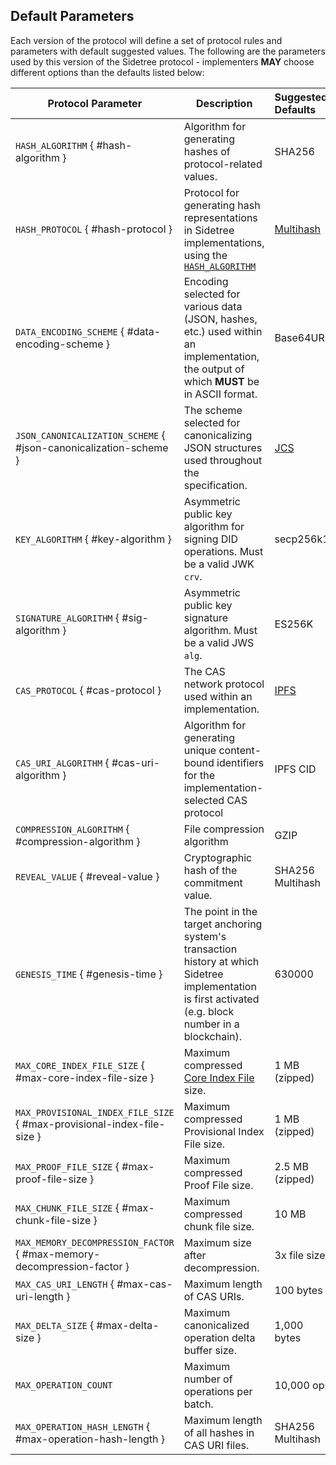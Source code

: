 ## Default Parameters

Each version of the protocol will define a set of protocol rules and parameters with default suggested values. The following are the parameters used by this version of the Sidetree protocol - implementers ****MAY**** choose different options than the defaults listed below:

| Protocol Parameter          | Description                                                                   | Suggested Defaults |
|-----------------------------|-------------------------------------------------------------------------------|:-------------------|
| `HASH_ALGORITHM` { #hash-algorithm }       | Algorithm for generating hashes of protocol-related values.    |             SHA256 |
| `HASH_PROTOCOL` { #hash-protocol }       | Protocol for generating hash representations in Sidetree implementations, using the [`HASH_ALGORITHM`](#hash-algorithm) | [Multihash](https://multiformats.io/multihash/) |
| `DATA_ENCODING_SCHEME` { #data-encoding-scheme } | Encoding selected for various data (JSON, hashes, etc.) used within an implementation, the output of which ****MUST**** be in ASCII format. | Base64URL |
| `JSON_CANONICALIZATION_SCHEME` { #json-canonicalization-scheme } | The scheme selected for canonicalizing JSON structures used throughout the specification. | [JCS](https://tools.ietf.org/html/draft-rundgren-json-canonicalization-scheme-17) |
| `KEY_ALGORITHM` { #key-algorithm }         | Asymmetric public key algorithm for signing DID operations. Must be a valid JWK `crv`. | secp256k1 |
| `SIGNATURE_ALGORITHM` { #sig-algorithm }   | Asymmetric public key signature algorithm. Must be a valid JWS `alg`. |              ES256K |
| `CAS_PROTOCOL` { #cas-protocol }       | The CAS network protocol used within an implementation. | [IPFS](https://github.com/ipfs/specs) |
| `CAS_URI_ALGORITHM` { #cas-uri-algorithm }       | Algorithm for generating unique content-bound identifiers for the implementation-selected CAS protocol                      |           IPFS CID |
| `COMPRESSION_ALGORITHM` { #compression-algorithm } | File compression algorithm                             |                       GZIP |
| `REVEAL_VALUE` { #reveal-value } | Cryptographic hash of the commitment value. |                                        SHA256 Multihash |
| `GENESIS_TIME` { #genesis-time }                 | The point in the target anchoring system's transaction history at which Sidetree implementation is first activated (e.g. block number in a blockchain).    |             630000 |
| `MAX_CORE_INDEX_FILE_SIZE` { #max-core-index-file-size } | Maximum compressed [Core Index File](#core-index-file) size. |  1 MB (zipped) |
| `MAX_PROVISIONAL_INDEX_FILE_SIZE` { #max-provisional-index-file-size } | Maximum compressed Provisional Index File size.|  1 MB (zipped) |
| `MAX_PROOF_FILE_SIZE` { #max-proof-file-size }   | Maximum compressed Proof File size.                      |           2.5 MB  (zipped) |
| `MAX_CHUNK_FILE_SIZE`  { #max-chunk-file-size }  | Maximum compressed chunk file size.                      |                      10 MB |
| `MAX_MEMORY_DECOMPRESSION_FACTOR` { #max-memory-decompression-factor } | Maximum size after decompression.  |               3x file size |
| `MAX_CAS_URI_LENGTH` { #max-cas-uri-length }     | Maximum length of CAS URIs.                              |                  100 bytes |
| `MAX_DELTA_SIZE` { #max-delta-size }             | Maximum canonicalized operation delta buffer size.       |                1,000 bytes |
| `MAX_OPERATION_COUNT`       | Maximum number of operations per batch.                                       |                 10,000 ops |
| `MAX_OPERATION_HASH_LENGTH` { #max-operation-hash-length } | Maximum length of all hashes in CAS URI files. |           SHA256 Multihash |
